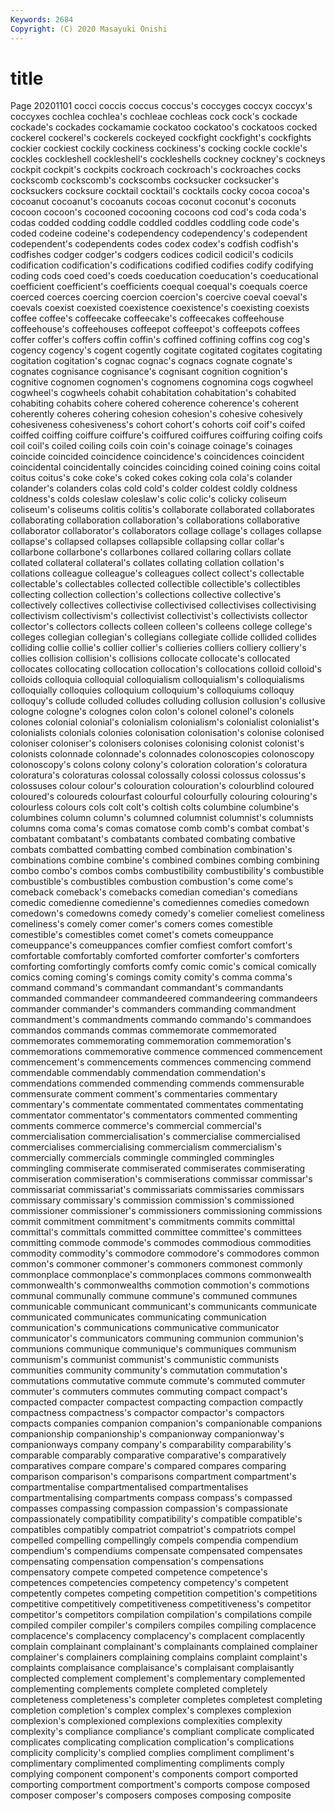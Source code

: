 ```yaml
---
Keywords: 2684
Copyright: (C) 2020 Masayuki Onishi
---
```


# title
Page 20201101
cocci coccis coccus coccus's coccyges coccyx
coccyx's coccyxes cochlea cochlea's cochleae cochleas cock cock's cockade cockade's
cockades cockamamie cockatoo cockatoo's cockatoos cocked cockerel cockerel's cockerels cockeyed
cockfight cockfight's cockfights cockier cockiest cockily cockiness cockiness's cocking cockle
cockle's cockles cockleshell cockleshell's cockleshells cockney cockney's cockneys cockpit cockpit's
cockpits cockroach cockroach's cockroaches cocks cockscomb cockscomb's cockscombs cocksucker cocksucker's
cocksuckers cocksure cocktail cocktail's cocktails cocky cocoa cocoa's cocoanut cocoanut's
cocoanuts cocoas coconut coconut's coconuts cocoon cocoon's cocooned cocooning cocoons
cod cod's coda coda's codas codded codding coddle coddled coddles
coddling code code's coded codeine codeine's codependency codependency's codependent codependent's
codependents codes codex codex's codfish codfish's codfishes codger codger's codgers
codices codicil codicil's codicils codification codification's codifications codified codifies codify
codifying coding cods coed coed's coeds coeducation coeducation's coeducational coefficient
coefficient's coefficients coequal coequal's coequals coerce coerced coerces coercing coercion
coercion's coercive coeval coeval's coevals coexist coexisted coexistence coexistence's coexisting
coexists coffee coffee's coffeecake coffeecake's coffeecakes coffeehouse coffeehouse's coffeehouses coffeepot
coffeepot's coffeepots coffees coffer coffer's coffers coffin coffin's coffined coffining
coffins cog cog's cogency cogency's cogent cogently cogitate cogitated cogitates
cogitating cogitation cogitation's cognac cognac's cognacs cognate cognate's cognates cognisance
cognisance's cognisant cognition cognition's cognitive cognomen cognomen's cognomens cognomina cogs
cogwheel cogwheel's cogwheels cohabit cohabitation cohabitation's cohabited cohabiting cohabits cohere
cohered coherence coherence's coherent coherently coheres cohering cohesion cohesion's cohesive
cohesively cohesiveness cohesiveness's cohort cohort's cohorts coif coif's coifed coiffed
coiffing coiffure coiffure's coiffured coiffures coiffuring coifing coifs coil coil's
coiled coiling coils coin coin's coinage coinage's coinages coincide coincided
coincidence coincidence's coincidences coincident coincidental coincidentally coincides coinciding coined coining
coins coital coitus coitus's coke coke's coked cokes coking cola
cola's colander colander's colanders colas cold cold's colder coldest coldly
coldness coldness's colds coleslaw coleslaw's colic colic's colicky coliseum coliseum's
coliseums colitis colitis's collaborate collaborated collaborates collaborating collaboration collaboration's collaborations
collaborative collaborator collaborator's collaborators collage collage's collages collapse collapse's collapsed
collapses collapsible collapsing collar collar's collarbone collarbone's collarbones collared collaring
collars collate collated collateral collateral's collates collating collation collation's collations
colleague colleague's colleagues collect collect's collectable collectable's collectables collected collectible
collectible's collectibles collecting collection collection's collections collective collective's collectively collectives
collectivise collectivised collectivises collectivising collectivism collectivism's collectivist collectivist's collectivists collector
collector's collectors collects colleen colleen's colleens college college's colleges collegian
collegian's collegians collegiate collide collided collides colliding collie collie's collier
collier's collieries colliers colliery colliery's collies collision collision's collisions collocate
collocate's collocated collocates collocating collocation collocation's collocations colloid colloid's colloids
colloquia colloquial colloquialism colloquialism's colloquialisms colloquially colloquies colloquium colloquium's colloquiums
colloquy colloquy's collude colluded colludes colluding collusion collusion's collusive cologne
cologne's colognes colon colon's colonel colonel's colonels colones colonial colonial's
colonialism colonialism's colonialist colonialist's colonialists colonials colonies colonisation colonisation's colonise
colonised coloniser coloniser's colonisers colonises colonising colonist colonist's colonists colonnade
colonnade's colonnades colonoscopies colonoscopy colonoscopy's colons colony colony's coloration coloration's
coloratura coloratura's coloraturas colossal colossally colossi colossus colossus's colossuses colour
colour's colouration colouration's colourblind coloured coloured's coloureds colourfast colourful colourfully
colouring colouring's colourless colours cols colt colt's coltish colts columbine
columbine's columbines column column's columned columnist columnist's columnists columns coma
coma's comas comatose comb comb's combat combat's combatant combatant's combatants
combated combating combative combats combatted combatting combed combination combination's combinations
combine combine's combined combines combing combining combo combo's combos combs
combustibility combustibility's combustible combustible's combustibles combustion combustion's come come's comeback
comeback's comebacks comedian comedian's comedians comedic comedienne comedienne's comediennes comedies
comedown comedown's comedowns comedy comedy's comelier comeliest comeliness comeliness's comely
comer comer's comers comes comestible comestible's comestibles comet comet's comets
comeuppance comeuppance's comeuppances comfier comfiest comfort comfort's comfortable comfortably comforted
comforter comforter's comforters comforting comfortingly comforts comfy comic comic's comical
comically comics coming coming's comings comity comity's comma comma's command
command's commandant commandant's commandants commanded commandeer commandeered commandeering commandeers commander
commander's commanders commanding commandment commandment's commandments commando commando's commandoes commandos
commands commas commemorate commemorated commemorates commemorating commemoration commemoration's commemorations commemorative
commence commenced commencement commencement's commencements commences commencing commend commendable commendably
commendation commendation's commendations commended commending commends commensurable commensurate comment comment's
commentaries commentary commentary's commentate commentated commentates commentating commentator commentator's commentators
commented commenting comments commerce commerce's commercial commercial's commercialisation commercialisation's commercialise
commercialised commercialises commercialising commercialism commercialism's commercially commercials commingle commingled commingles
commingling commiserate commiserated commiserates commiserating commiseration commiseration's commiserations commissar commissar's
commissariat commissariat's commissariats commissaries commissars commissary commissary's commission commission's commissioned
commissioner commissioner's commissioners commissioning commissions commit commitment commitment's commitments commits
committal committal's committals committed committee committee's committees committing commode commode's
commodes commodious commodities commodity commodity's commodore commodore's commodores common common's
commoner commoner's commoners commonest commonly commonplace commonplace's commonplaces commons commonwealth
commonwealth's commonwealths commotion commotion's commotions communal communally commune commune's communed
communes communicable communicant communicant's communicants communicate communicated communicates communicating communication
communication's communications communicative communicator communicator's communicators communing communion communion's communions
communique communique's communiques communism communism's communist communist's communistic communists communities
community community's commutation commutation's commutations commutative commute commute's commuted commuter
commuter's commuters commutes commuting compact compact's compacted compacter compactest compacting
compaction compactly compactness compactness's compactor compactor's compactors compacts companies companion
companion's companionable companions companionship companionship's companionway companionway's companionways company company's
comparability comparability's comparable comparably comparative comparative's comparatively comparatives compare compare's
compared compares comparing comparison comparison's comparisons compartment compartment's compartmentalise compartmentalised
compartmentalises compartmentalising compartments compass compass's compassed compasses compassing compassion compassion's
compassionate compassionately compatibility compatibility's compatible compatible's compatibles compatibly compatriot compatriot's
compatriots compel compelled compelling compellingly compels compendia compendium compendium's compendiums
compensate compensated compensates compensating compensation compensation's compensations compensatory compete competed
competence competence's competences competencies competency competency's competent competently competes competing
competition competition's competitions competitive competitively competitiveness competitiveness's competitor competitor's competitors
compilation compilation's compilations compile compiled compiler compiler's compilers compiles compiling
complacence complacence's complacency complacency's complacent complacently complain complainant complainant's complainants
complained complainer complainer's complainers complaining complains complaint complaint's complaints complaisance
complaisance's complaisant complaisantly complected complement complement's complementary complemented complementing complements
complete completed completely completeness completeness's completer completes completest completing completion
completion's complex complex's complexes complexion complexion's complexioned complexions complexities complexity
complexity's compliance compliance's compliant complicate complicated complicates complicating complication complication's
complications complicity complicity's complied complies compliment compliment's complimentary complimented complimenting
compliments comply complying component component's components comport comported comporting comportment
comportment's comports compose composed composer composer's composers composes composing composite
